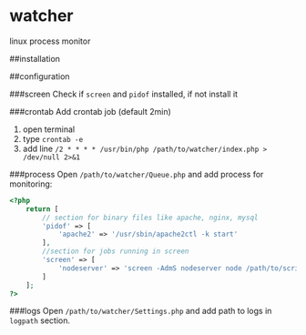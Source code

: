 # watcher
linux process monitor

##installation


##configuration

###screen
Check if `screen` and `pidof` installed, if not install it

###crontab
Add crontab job (default 2min)  
1) open terminal  
2) type `crontab -e`  
3) add line `/2 * * * * /usr/bin/php /path/to/watcher/index.php > /dev/null 2>&1`  

###process
Open `/path/to/watcher/Queue.php` and add process for monitoring:

```PHP
<?php
	return [
		// section for binary files like apache, nginx, mysql
		'pidof' => [
			'apache2' => '/usr/sbin/apache2ctl -k start'		
		],
		//section for jobs running in screen
		'screen' => [
			'nodeserver' => 'screen -AdmS nodeserver node /path/to/script.js'
		]
	];
?>
```

###logs
Open `/path/to/watcher/Settings.php` and add path to logs in `logpath` section.